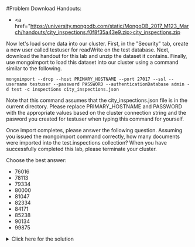 #Problem
Download Handouts:
 - <a href="https://university.mongodb.com/static/MongoDB_2017_M123_March/handouts/city_inspections.f0f8f35a43e9.zip>city_inspections.zip</a>
 
Now let's load some data into our cluster. First, in the "Security" tab, create a new user called testuser for readWrite on the test database. Next, download the handout for this lab and unzip the dataset it contains. Finally, use mongoimport to load this dataset into our cluster using a command similar to the following.

    mongoimport --drop --host PRIMARY_HOSTNAME --port 27017 --ssl --username testuser --password PASSWORD --authenticationDatabase admin -d test -c inspections city_inspections.json
	
Note that this command assumes that the city_inspections.json file is in the current directory. Please replace PRIMARY_HOSTNAME and PASSWORD with the appropriate values based on the cluster connection string and the pasword you created for testuser when typing this command for yourself.

Once import completes, please answer the following question. Assuming you issued the mongoimport command correctly, how many documents were imported into the test.inspections collection? When you have successfully completed this lab, please terminate your cluster.

Choose the best answer:
 - 76016
 - 78113
 - 79334
 - 80000
 - 81047
 - 82334
 - 84171
 - 85238
 - 90134
 - 99875

<details>
  <summary>Click here for the solution</summary>
  -	81047
</details>